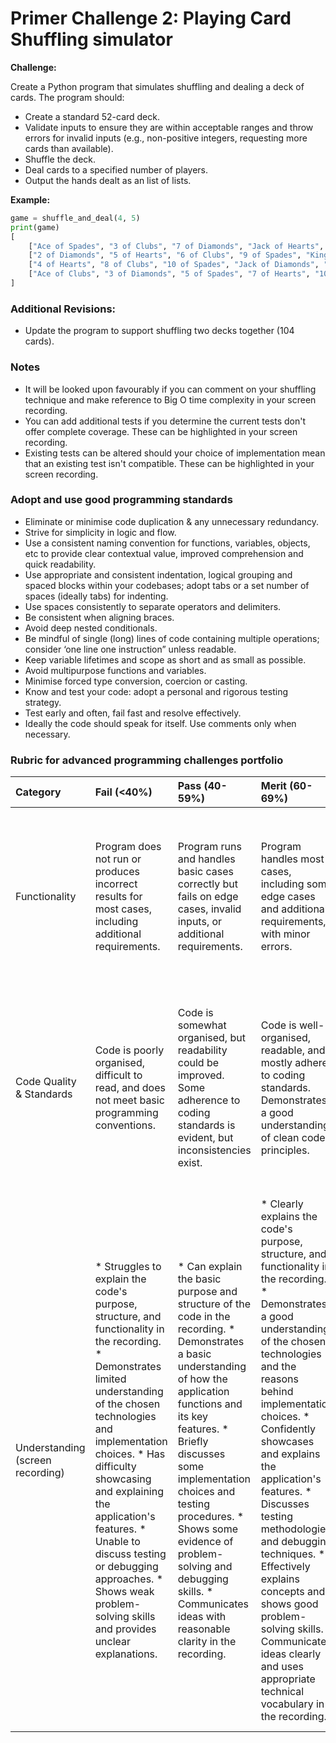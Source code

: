 # Primer Challenge 2: Playing Card Shuffling simulator

**Challenge:**

Create a Python program that simulates shuffling and dealing a deck of cards. The program should:

*   Create a standard 52-card deck.
*   Validate inputs to ensure they are within acceptable ranges and throw errors for invalid inputs (e.g., non-positive integers, requesting more cards than available).
*   Shuffle the deck.
*   Deal cards to a specified number of players.
*   Output the hands dealt as an list of lists.

**Example:**

```python
game = shuffle_and_deal(4, 5)
print(game)
[
    ["Ace of Spades", "3 of Clubs", "7 of Diamonds", "Jack of Hearts", "Queen of Spades"],
    ["2 of Diamonds", "5 of Hearts", "6 of Clubs", "9 of Spades", "King of Diamonds"],
    ["4 of Hearts", "8 of Clubs", "10 of Spades", "Jack of Diamonds", "Queen of Clubs"],
    ["Ace of Clubs", "3 of Diamonds", "5 of Spades", "7 of Hearts", "10 of Clubs"]
]
```

### Additional Revisions:

*   Update the program to support shuffling two decks together (104 cards).

### Notes

*   It will be looked upon favourably if you can comment on your shuffling technique and make reference to Big O time complexity in your screen recording.
* You can add additional tests if you determine the current tests don't offer complete coverage. These can be highlighted in your screen recording.
* Existing tests can be altered should your choice of implementation mean that an existing test isn't compatible. These can be highlighted in your screen recording.


### Adopt and use good programming standards

* Eliminate or minimise code duplication & any unnecessary redundancy.
* Strive for simplicity in logic and flow.
* Use a consistent naming convention for functions, variables, objects, etc to provide clear contextual value, improved comprehension and quick readability.
* Use appropriate and consistent indentation, logical grouping and spaced blocks within your codebases; adopt tabs or a set number of spaces (ideally tabs) for indenting.
* Use spaces consistently to separate operators and delimiters.
* Be consistent when aligning braces.
* Avoid deep nested conditionals.
* Be mindful of single (long) lines of code containing multiple operations; consider ‘one line one instruction” unless readable.
* Keep variable lifetimes and scope as short and as small as possible.
* Avoid multipurpose functions and variables.
* Minimise forced type conversion, coercion or casting.
* Know and test your code: adopt a personal and rigorous testing strategy.
* Test early and often, fail fast and resolve effectively.
* Ideally the code should speak for itself. Use comments only when necessary.


### Rubric for advanced programming challenges portfolio

|Category|Fail (<40%)|Pass (40-59%)|Merit (60-69%)|Distinction (70-100%)|
|:---|:---|:---|:---|:---|
|Functionality|Program does not run or produces incorrect results for most cases, including additional requirements.|Program runs and handles basic cases correctly but fails on edge cases, invalid inputs, or additional requirements.|Program handles most cases, including some edge cases and additional requirements, with minor errors.|Program is fully functional, handles all cases (including edge cases, invalid inputs, and additional requirements) gracefully, and produces accurate results consistently.|
|Code Quality & Standards|Code is poorly organised, difficult to read, and does not meet basic programming conventions.|Code is somewhat organised, but readability could be improved. Some adherence to coding standards is evident, but inconsistencies exist.|Code is well-organised, readable, and mostly adheres to coding standards. Demonstrates a good understanding of clean code principles.|Code is exemplary, demonstrating near-professional-level standards. Adheres to industry best practices and coding standards consistently. Code is highly maintainable and extensible.|
| Understanding (screen recording) | * Struggles to explain the code's purpose, structure, and functionality in the recording.  * Demonstrates limited understanding of the chosen technologies and implementation choices. *  Has difficulty showcasing and explaining the application's features. *  Unable to discuss testing or debugging approaches. *  Shows weak problem-solving skills and provides unclear explanations. | * Can explain the basic purpose and structure of the code in the recording. * Demonstrates a basic understanding of how the application functions and its key features. * Briefly discusses some implementation choices and testing procedures. * Shows some evidence of problem-solving and debugging skills. * Communicates ideas with reasonable clarity in the recording. | * Clearly explains the code's purpose, structure, and functionality in the recording. * Demonstrates a good understanding of the chosen technologies and the reasons behind implementation choices. * Confidently showcases and explains the application's features. * Discusses testing methodologies and debugging techniques. * Effectively explains concepts and shows good problem-solving skills. * Communicates ideas clearly and uses appropriate technical vocabulary in the recording. | * Provides a comprehensive and insightful walkthrough of the codebase, including intricate details and design patterns. * Confidently discusses and justifies implementation choices and their impact on the application. * Thoroughly demonstrates and explains all features, including any advanced additions. * Shows a strong understanding of testing methodologies and debugging approaches. * Demonstrates excellent problem-solving skills and provides insightful explanations. * Communicates ideas with exceptional clarity and precision in the recording. |
